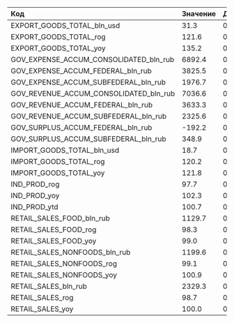 | Код                                    | Значение | Дата    |
|:---------------------------------------|:---------|:--------|
| EXPORT_GOODS_TOTAL_bln_usd             | 31.3     | 03.2017 |
| EXPORT_GOODS_TOTAL_rog                 | 121.6    | 03.2017 |
| EXPORT_GOODS_TOTAL_yoy                 | 135.2    | 03.2017 |
| GOV_EXPENSE_ACCUM_CONSOLIDATED_bln_rub | 6892.4   | 03.2017 |
| GOV_EXPENSE_ACCUM_FEDERAL_bln_rub      | 3825.5   | 03.2017 |
| GOV_EXPENSE_ACCUM_SUBFEDERAL_bln_rub   | 1976.7   | 03.2017 |
| GOV_REVENUE_ACCUM_CONSOLIDATED_bln_rub | 7036.6   | 03.2017 |
| GOV_REVENUE_ACCUM_FEDERAL_bln_rub      | 3633.3   | 03.2017 |
| GOV_REVENUE_ACCUM_SUBFEDERAL_bln_rub   | 2325.6   | 03.2017 |
| GOV_SURPLUS_ACCUM_FEDERAL_bln_rub      | -192.2   | 03.2017 |
| GOV_SURPLUS_ACCUM_SUBFEDERAL_bln_rub   | 348.9    | 03.2017 |
| IMPORT_GOODS_TOTAL_bln_usd             | 18.7     | 03.2017 |
| IMPORT_GOODS_TOTAL_rog                 | 120.2    | 03.2017 |
| IMPORT_GOODS_TOTAL_yoy                 | 121.8    | 03.2017 |
| IND_PROD_rog                           | 97.7     | 04.2017 |
| IND_PROD_yoy                           | 102.3    | 04.2017 |
| IND_PROD_ytd                           | 100.7    | 04.2017 |
| RETAIL_SALES_FOOD_bln_rub              | 1129.7   | 04.2017 |
| RETAIL_SALES_FOOD_rog                  | 98.3     | 04.2017 |
| RETAIL_SALES_FOOD_yoy                  | 99.0     | 04.2017 |
| RETAIL_SALES_NONFOODS_bln_rub          | 1199.6   | 04.2017 |
| RETAIL_SALES_NONFOODS_rog              | 99.1     | 04.2017 |
| RETAIL_SALES_NONFOODS_yoy              | 100.9    | 04.2017 |
| RETAIL_SALES_bln_rub                   | 2329.3   | 04.2017 |
| RETAIL_SALES_rog                       | 98.7     | 04.2017 |
| RETAIL_SALES_yoy                       | 100.0    | 04.2017 |